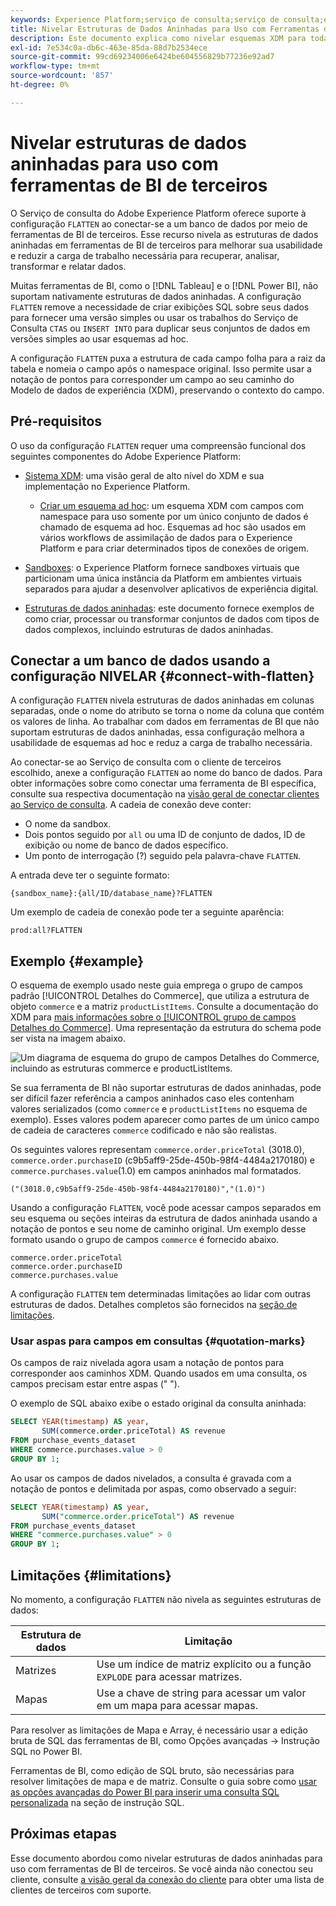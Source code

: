 ```yaml
---
keywords: Experience Platform;serviço de consulta;serviço de consulta;estruturas de dados aninhadas;dados aninhados;nivelar;nivelar dados aninhados;
title: Nivelar Estruturas de Dados Aninhadas para Uso com Ferramentas de BI
description: Este documento explica como nivelar esquemas XDM para todas as tabelas e exibições durante uma sessão ao usar ferramentas de BI de terceiros com o Serviço de consulta.
exl-id: 7e534c0a-db6c-463e-85da-88d7b2534ece
source-git-commit: 99cd69234006e6424be604556829b77236e92ad7
workflow-type: tm+mt
source-wordcount: '857'
ht-degree: 0%

---
```


# Nivelar estruturas de dados aninhadas para uso com ferramentas de BI de terceiros

O Serviço de consulta do Adobe Experience Platform oferece suporte à configuração `FLATTEN` ao conectar-se a um banco de dados por meio de ferramentas de BI de terceiros. Esse recurso nivela as estruturas de dados aninhadas em ferramentas de BI de terceiros para melhorar sua usabilidade e reduzir a carga de trabalho necessária para recuperar, analisar, transformar e relatar dados.

Muitas ferramentas de BI, como o [!DNL Tableau] e o [!DNL Power BI], não suportam nativamente estruturas de dados aninhadas. A configuração `FLATTEN` remove a necessidade de criar exibições SQL sobre seus dados para fornecer uma versão simples ou usar os trabalhos do Serviço de Consulta `CTAS` ou `INSERT INTO` para duplicar seus conjuntos de dados em versões simples ao usar esquemas ad hoc.

A configuração `FLATTEN` puxa a estrutura de cada campo folha para a raiz da tabela e nomeia o campo após o namespace original. Isso permite usar a notação de pontos para corresponder um campo ao seu caminho do Modelo de dados de experiência (XDM), preservando o contexto do campo.

## Pré-requisitos

O uso da configuração `FLATTEN` requer uma compreensão funcional dos seguintes componentes do Adobe Experience Platform:

* [Sistema XDM](../../xdm/home.md): uma visão geral de alto nível do XDM e sua implementação no Experience Platform.

   * [Criar um esquema ad hoc](../../xdm/tutorials/ad-hoc.md): um esquema XDM com campos com namespace para uso somente por um único conjunto de dados é chamado de esquema ad hoc. Esquemas ad hoc são usados em vários workflows de assimilação de dados para o Experience Platform e para criar determinados tipos de conexões de origem.

* [Sandboxes](../../sandboxes/home.md): o Experience Platform fornece sandboxes virtuais que particionam uma única instância da Platform em ambientes virtuais separados para ajudar a desenvolver aplicativos de experiência digital.

* [Estruturas de dados aninhadas](./nested-data-structures.md): este documento fornece exemplos de como criar, processar ou transformar conjuntos de dados com tipos de dados complexos, incluindo estruturas de dados aninhadas.

## Conectar a um banco de dados usando a configuração NIVELAR {#connect-with-flatten}

A configuração `FLATTEN` nivela estruturas de dados aninhadas em colunas separadas, onde o nome do atributo se torna o nome da coluna que contém os valores de linha. Ao trabalhar com dados em ferramentas de BI que não suportam estruturas de dados aninhadas, essa configuração melhora a usabilidade de esquemas ad hoc e reduz a carga de trabalho necessária.

Ao conectar-se ao Serviço de consulta com o cliente de terceiros escolhido, anexe a configuração `FLATTEN` ao nome do banco de dados. Para obter informações sobre como conectar uma ferramenta de BI específica, consulte sua respectiva documentação na [visão geral de conectar clientes ao Serviço de consulta](../clients/overview.md). A cadeia de conexão deve conter:

* O nome da sandbox.
* Dois pontos seguido por `all` ou uma ID de conjunto de dados, ID de exibição ou nome de banco de dados específico.
* Um ponto de interrogação (?) seguido pela palavra-chave `FLATTEN`.

A entrada deve ter o seguinte formato:

```terminal
{sandbox_name}:{all/ID/database_name}?FLATTEN
```

Um exemplo de cadeia de conexão pode ter a seguinte aparência:

```terminal
prod:all?FLATTEN
```

## Exemplo {#example}

O esquema de exemplo usado neste guia emprega o grupo de campos padrão [!UICONTROL Detalhes do Commerce], que utiliza a estrutura de objeto `commerce` e a matriz `productListItems`. Consulte a documentação do XDM para [mais informações sobre o [!UICONTROL grupo de campos Detalhes do Commerce]](../../xdm/field-groups/event/commerce-details.md). Uma representação da estrutura do schema pode ser vista na imagem abaixo.

![Um diagrama de esquema do grupo de campos Detalhes do Commerce, incluindo as estruturas `commerce` e `productListItems`.](../images/essential-concepts/commerce-details.png)

Se sua ferramenta de BI não suportar estruturas de dados aninhadas, pode ser difícil fazer referência a campos aninhados caso eles contenham valores serializados (como `commerce` e `productListItems` no esquema de exemplo). Esses valores podem aparecer como partes de um único campo de cadeia de caracteres `commerce` codificado e não são realistas.

Os seguintes valores representam `commerce.order.priceTotal` (3018.0), `commerce.order.purchaseID` (c9b5aff9-25de-450b-98f4-4484a2170180) e `commerce.purchases.value`(1.0) em campos aninhados mal formatados.

```terminal
("(3018.0,c9b5aff9-25de-450b-98f4-4484a2170180)","(1.0)")
```

Usando a configuração `FLATTEN`, você pode acessar campos separados em seu esquema ou seções inteiras da estrutura de dados aninhada usando a notação de pontos e seu nome de caminho original. Um exemplo desse formato usando o grupo de campos `commerce` é fornecido abaixo.

```terminal
commerce.order.priceTotal
commerce.order.purchaseID
commerce.purchases.value
```

A configuração `FLATTEN` tem determinadas limitações ao lidar com outras estruturas de dados. Detalhes completos são fornecidos na [seção de limitações](#limitations).

### Usar aspas para campos em consultas {#quotation-marks}

Os campos de raiz nivelada agora usam a notação de pontos para corresponder aos caminhos XDM. Quando usados em uma consulta, os campos precisam estar entre aspas (&quot; &quot;).

O exemplo de SQL abaixo exibe o estado original da consulta aninhada:

```sql
SELECT YEAR(timestamp) AS year,
       SUM(commerce.order.priceTotal) AS revenue
FROM purchase_events_dataset
WHERE commerce.purchases.value > 0
GROUP BY 1;
```

Ao usar os campos de dados nivelados, a consulta é gravada com a notação de pontos e delimitada por aspas, como observado a seguir:

```sql
SELECT YEAR(timestamp) AS year,
       SUM("commerce.order.priceTotal") AS revenue
FROM purchase_events_dataset
WHERE "commerce.purchases.value" > 0
GROUP BY 1;
```

## Limitações {#limitations}

No momento, a configuração `FLATTEN` não nivela as seguintes estruturas de dados:

| Estrutura de dados | Limitação |
|---|---|
| Matrizes | Use um índice de matriz explícito ou a função `EXPLODE` para acessar matrizes. |
| Mapas | Use a chave de string para acessar um valor em um mapa para acessar mapas. |

Para resolver as limitações de Mapa e Array, é necessário usar a edição bruta de SQL das ferramentas de BI, como Opções avançadas -> Instrução SQL no Power BI.

Ferramentas de BI, como edição de SQL bruto, são necessárias para resolver limitações de mapa e de matriz. Consulte o guia sobre como [usar as opções avançadas do Power BI para inserir uma consulta SQL personalizada](../clients/power-bi.md#import-tables-using-custom-sql) na seção de instrução SQL.

## Próximas etapas

Esse documento abordou como nivelar estruturas de dados aninhadas para uso com ferramentas de BI de terceiros. Se você ainda não conectou seu cliente, consulte [a visão geral da conexão do cliente](../clients/overview.md) para obter uma lista de clientes de terceiros com suporte.
